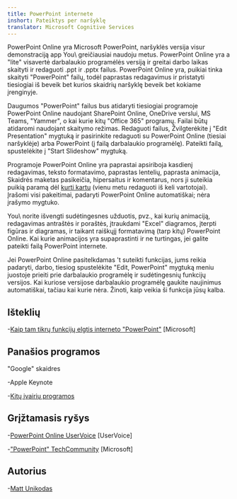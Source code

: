 ```yaml
---
title: PowerPoint internete
inshort: Pateiktys per naršyklę
translator: Microsoft Cognitive Services
---
```


PowerPoint Online yra Microsoft PowerPoint, naršyklės versija
visur demonstraciją app You\\ greičiausiai naudoju metus.
PowerPoint Online yra a \"lite\" visavertė darbalaukio programėlės versiją
ir greitai darbo laikas skaityti ir redaguoti .ppt ir .pptx
failus. PowerPoint Online yra, puikiai tinka skaityti "PowerPoint" failų, todėl
paprastas redagavimus ir pristatyti tiesiogiai iš beveik bet kurios skaidrių
naršyklę beveik bet kokiame įrenginyje.

Daugumos "PowerPoint" failus bus atidaryti tiesiogiai programoje PowerPoint Online naudojant
SharePoint Online, OneDrive verslui, MS Teams, "Yammer", o kai kurie
kitų "Office 365" programų. Failai būtų atidaromi naudojant skaitymo režimas. Redaguoti failus,
Žvilgterėkite į \"Edit Presentation\" mygtuką ir pasirinkite redaguoti su
PowerPoint Online (tiesiai naršyklėje) arba PowerPoint (į failą
darbalaukio programėlę). Pateikti failą, spustelėkite į \"Start Slideshow\" mygtuką.

Programoje PowerPoint Online yra paprastai apsiriboja kasdienį
redagavimas, teksto formatavimo, paprastas lentelių, paprasta animacija, Skaidrės maketas
pasikeičia, hipersaitus ir komentarus, nors ji suteikia puikią paramą
dėl [kurti kartu](http://icsh.pt/CoAuthoring) (vienu metu redaguoti iš
keli vartotojai). Įrašomi visi pakeitimai, padaryti PowerPoint Online
automatiškai; nėra įrašymo mygtuko.

You\\ norite išvengti sudėtingesnes užduotis, pvz., kai kurių animaciją, redagavimas
antraštės ir poraštės, įtraukdami "Excel" diagramos, įterpti figūras ir diagramas,
ir taikant raiškųjį formatavimą (tarp kitų) PowerPoint Online. Kai kurie
animacijos yra supaprastinti ir ne turtingas, jei galite pateikti failą
PowerPoint internete.

Jei PowerPoint Online pasitelkdamas 't suteikti funkcijas, jums reikia padaryti,
darbo, tiesiog spustelėkite \"Edit, PowerPoint\" mygtuką meniu juostoje
prieiti prie darbalaukio programėlę ir sudėtingesnių funkcijų versijos.
Kai kuriose versijose darbalaukio programėlę gaukite naujinimus automatiškai, tačiau kai kurie
nėra. Žinoti, kaip veikia ši funkcija jūsų kalba.

Išteklių
---------

-[Kaip tam tikrų funkcijų elgtis interneto
    "PowerPoint"](https://support.office.com/en-us/article/How-certain-features-behave-in-web-based-PowerPoint-A931F0C8-1305-4428-8F7C-9CFA00EF28C5)
    \[Microsoft\]

Panašios programos
--------------------

"Google" skaidres

-Apple Keynote

-[Kitų įvairių
    programos](https://en.wikipedia.org/wiki/Presentation_program)

Grįžtamasis ryšys
---------

-[PowerPoint Online UserVoice](https://powerpoint.uservoice.com/forums/270149-powerpoint-online)
    \[UserVoice\]

-["PowerPoint" TechCommunity](https://techcommunity.microsoft.com/t5/PowerPoint-Office-Mix/ct-p/PowerPoint)
    \[Microsoft\]

Autorius
---------

-[Matt Unikodas](https://www.linkedin.com/in/thatmattwade/)


